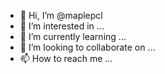 - 👋 Hi, I’m @maplepcl
- 👀 I’m interested in ...
- 🌱 I’m currently learning ...
- 💞️ I’m looking to collaborate on ...
- 📫 How to reach me ...

<!---
maplepcl/maplepcl is a ✨ special ✨ repository because its `README.md` (this file) appears on your GitHub profile.
You can click the Preview link to take a look at your changes.
--->
